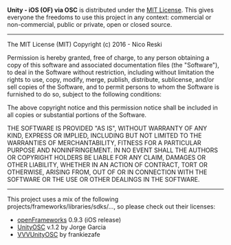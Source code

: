 **Unity - iOS (OF) via OSC** is distributed under the [MIT License](https://en.wikipedia.org/wiki/MIT_License). This gives everyone the freedoms to use this project in any context: commercial or non-commercial, public or private, open or closed source.

---

The MIT License (MIT)
Copyright (c) 2016 - Nico Reski

Permission is hereby granted, free of charge, to any person obtaining a copy of this software and associated documentation files (the "Software"), to deal in the Software without restriction, including without limitation the rights to use, copy, modify, merge, publish, distribute, sublicense, and/or sell copies of the Software, and to permit persons to whom the Software is furnished to do so, subject to the following conditions:

The above copyright notice and this permission notice shall be included in all copies or substantial portions of the Software.

THE SOFTWARE IS PROVIDED "AS IS", WITHOUT WARRANTY OF ANY KIND, EXPRESS OR IMPLIED, INCLUDING BUT NOT LIMITED TO THE WARRANTIES OF MERCHANTABILITY, FITNESS FOR A PARTICULAR PURPOSE AND NONINFRINGEMENT. IN NO EVENT SHALL THE AUTHORS OR COPYRIGHT HOLDERS BE LIABLE FOR ANY CLAIM, DAMAGES OR OTHER LIABILITY, WHETHER IN AN ACTION OF CONTRACT, TORT OR OTHERWISE, ARISING FROM, OUT OF OR IN CONNECTION WITH THE SOFTWARE OR THE USE OR OTHER DEALINGS IN THE SOFTWARE.

---

This project uses a mix of the following projects/frameworks/libraries/sdks/..., so please check out their licenses:

* [openFrameworks](https://github.com/openframeworks/openFrameworks/) 0.9.3 (iOS release)
* [UnityOSC](https://github.com/jorgegarcia/UnityOSC) v.1.2 by Jorge Garcia
* [VVVUnityOSC](https://github.com/frankiezafe/VVVVUnityOSC) by frankiezafe
